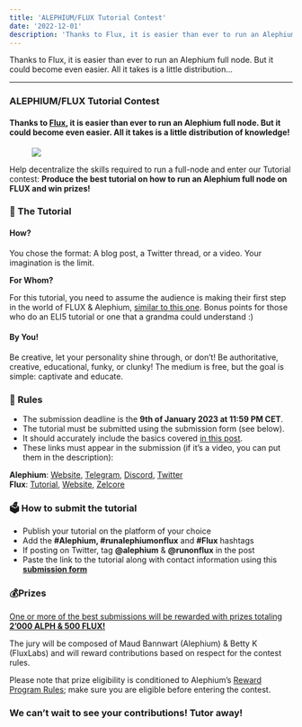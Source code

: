 ```yaml
---
title: 'ALEPHIUM/FLUX Tutorial Contest'
date: '2022-12-01'
description: 'Thanks to Flux, it is easier than ever to run an Alephium full node. But it could become even easier. All it takes is a little distribution…'
---
```


Thanks to Flux, it is easier than ever to run an Alephium full node. But it could become even easier. All it takes is a little distribution…

---

### **ALEPHIUM/FLUX Tutorial Contest**

#### Thanks to <a href="https://runonflux.io/" class="markup--anchor markup--h4-anchor" data-href="https://runonflux.io/" rel="noopener" target="_blank">Flux</a>, it is easier than ever to run an Alephium full node. But it could become even easier. All it takes is a little distribution of knowledge!

<figure id="0889" class="graf graf--figure graf-after--h4">
<img src="https://cdn-images-1.medium.com/max/800/1*c2nrLRre7AjVeqoPrjxShw.jpeg" class="graf-image" data-image-id="1*c2nrLRre7AjVeqoPrjxShw.jpeg" data-width="1024" data-height="576" data-is-featured="true" />
</figure>

Help decentralize the skills required to run a full-node and enter our Tutorial contest: **Produce the best tutorial on how to run an Alephium full node on FLUX and win prizes!**

### 🏫 The Tutorial

#### How?

You chose the format: A blog post, a Twitter thread, or a video. Your imagination is the limit.

**For Whom?**

For this tutorial, you need to assume the audience is making their first step in the world of FLUX & Alephium, <a href="https://medium.com/@alephium/host-your-alephium-node-via-the-flux-marketplace-2f3a5ab85263" class="markup--anchor markup--p-anchor" data-href="https://medium.com/@alephium/host-your-alephium-node-via-the-flux-marketplace-2f3a5ab85263" target="_blank">similar to this one</a>. Bonus points for those who do an ELI5 tutorial or one that a grandma could understand :)

#### By You!

Be creative, let your personality shine through, or don’t! Be authoritative, creative, educational, funky, or clunky! The medium is free, but the goal is simple: captivate and educate.

### 📝 Rules

- <span id="ca9e">The submission deadline is the **9th of January 2023 at 11:59 PM CET**.</span>
- <span id="1786">The tutorial must be submitted using the submission form (see below).</span>
- <span id="165a">It should accurately include the basics covered <a href="https://medium.com/@alephium/host-your-alephium-node-via-the-flux-marketplace-2f3a5ab85263" class="markup--anchor markup--li-anchor" data-href="https://medium.com/@alephium/host-your-alephium-node-via-the-flux-marketplace-2f3a5ab85263" target="_blank">in this post</a>.</span>
- <span id="1aac">These links must appear in the submission (if it’s a video, you can put them in the description):</span>

**Alephium**: <a href="https://alephium.org/" class="markup--anchor markup--p-anchor" data-href="https://alephium.org/" rel="noopener" target="_blank">Website</a>, <a href="https://t.me/alephiumgroup" class="markup--anchor markup--p-anchor" data-href="https://t.me/alephiumgroup" rel="noopener" target="_blank">Telegram</a>, <a href="https://alephium.org/discord" class="markup--anchor markup--p-anchor" data-href="https://alephium.org/discord" rel="noopener" target="_blank">Discord</a>, <a href="https://twitter.com/alephium" class="markup--anchor markup--p-anchor" data-href="https://twitter.com/alephium" rel="noopener" target="_blank">Twitter</a>  
**Flux**: <a href="https://medium.com/@alephium/host-your-alephium-node-via-the-flux-marketplace-2f3a5ab85263" class="markup--anchor markup--p-anchor" data-href="https://medium.com/@alephium/host-your-alephium-node-via-the-flux-marketplace-2f3a5ab85263" target="_blank">Tutorial</a>, <a href="https://runonflux.io/" class="markup--anchor markup--p-anchor" data-href="https://runonflux.io/" rel="noopener" target="_blank">Website</a>, <a href="https://zelcore.io/" class="markup--anchor markup--p-anchor" data-href="https://zelcore.io/" rel="noopener" target="_blank">Zelcore</a>

### 🗳️ How to submit the tutorial

- <span id="c537">Publish your tutorial on the platform of your choice</span>
- <span id="6c58">Add the **\#Alephium, \#runalephiumonflux** and **\#Flux** hashtags</span>
- <span id="2756">If posting on Twitter, tag **@alephium** & **@runonflux** in the post</span>
- <span id="db50">Paste the link to the tutorial along with contact information using this <a href="https://forms.gle/ZCTn3nYVpUhwCKVQ8" class="markup--anchor markup--li-anchor" data-href="https://forms.gle/ZCTn3nYVpUhwCKVQ8" rel="noopener" target="_blank"><strong>submission form</strong></a></span>

### 💰Prizes

<a href="https://medium.com/m/callback/email?token=ab1ef79cb161&amp;operation=login&amp;state=medium&amp;source=email-e53ef0fb4f3e-1670944837875-auth.login------0-------------------cf81e380_6f4f_488c_ac52_86fdfd8f04a6" class="markup--anchor markup--p-anchor" data-href="https://medium.com/m/callback/email?token=ab1ef79cb161&amp;operation=login&amp;state=medium&amp;source=email-e53ef0fb4f3e-1670944837875-auth.login------0-------------------cf81e380_6f4f_488c_ac52_86fdfd8f04a6" target="_blank">One or more of the best submissions will be rewarded with prizes totaling <strong>2’000 ALPH &amp; 500 FLUX!</strong></a>

The jury will be composed of Maud Bannwart (Alephium) & Betty K (FluxLabs) and will reward contributions based on respect for the contest rules.

Please note that prize eligibility is conditioned to Alephium’s <a href="https://github.com/alephium/community/blob/master/RewardProgramRules.md" class="markup--anchor markup--p-anchor" data-href="https://github.com/alephium/community/blob/master/RewardProgramRules.md" rel="noopener" target="_blank">Reward Program Rules</a>; make sure you are eligible before entering the contest.

### We can’t wait to see your contributions! Tutor away!
